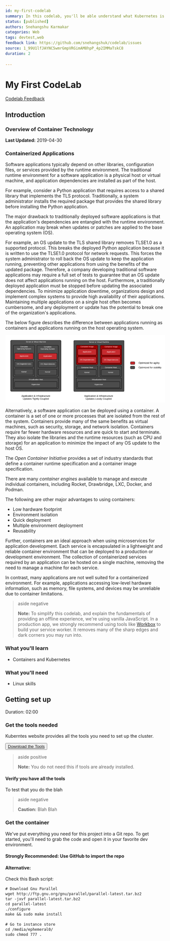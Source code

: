 ```yaml
---
id: my-first-codelab
summary: In this codelab, you'll be able understand what Kubernetes is installthe tools required to get started with Kubernetes cluster
status: [published]
authors: Snehangshu Karmakar
categories: Web
tags: devtest,web
feedback link: https://github.com/snehangshuk/codelab/issues
source: 1_99U1lfJAYNC5wmrGmpVRGimAM8hpP_4p2IMMaTskC8
duration: 2

---
```


# My First CodeLab

[Codelab Feedback](https://github.com/snehangshuk/codelab/issues)


## Introduction



### Overview of Container Technology

**Last Updated:** 2019-04-30

### **Containerized Applications**

Software applications typically depend on other libraries, configuration files, or services provided by the runtime environment. The traditional runtime environment for a software application is a physical host or virtual machine, and application dependencies are installed as part of the host.

For example, consider a Python application that requires access to a shared library that implements the TLS protocol. Traditionally, a system administrator installs the required package that provides the shared library before installing the Python application.

The major drawback to traditionally deployed software applications is that the application's dependencies are entangled with the runtime environment. An application may break when updates or patches are applied to the base operating system (OS).

For example, an OS update to the TLS shared library removes TLSE1.0 as a supported protocol. This breaks the deployed Python application because it is written to use the TLSE1.0 protocol for network requests. This forces the system administrator to roll back the OS update to keep the application running, preventing other applications from using the benefits of the updated package. Therefore, a company developing traditional software applications may require a full set of tests to guarantee that an OS update does not affect applications running on the host. Furthermore, a traditionally deployed application must be stopped before updating the associated dependencies. To minimize application downtime, organizations design and implement complex systems to provide high availability of their applications. Maintaining multiple applications on a single host often becomes cumbersome, and any deployment or update has the potential to break one of the organization's applications.

The below figure describes the difference between applications running as containers and applications running on the host operating system.

<img src="img/8e27d420a23ca8ff.png" alt="8e27d420a23ca8ff.png"  width="624.00" />

Alternatively, a software application can be deployed using a container. A container is a set of one or more processes that are isolated from the rest of the system. Containers provide many of the same benefits as virtual machines, such as security, storage, and network isolation. Containers require far fewer hardware resources and are quick to start and terminate. They also isolate the libraries and the runtime resources (such as CPU and storage) for an application to minimize the impact of any OS update to the host OS.

The *Open Container Initiative* provides a set of industry standards that define a container runtime specification and a container image specification.

There are many *container engines* available to manage and execute individual containers, including Rocket, Drawbridge, LXC, Docker, and Podman.

The following are other major advantages to using containers:

* Low hardware footprint
* Environment isolation
* Quick deployment
* Multiple environment deployment
* Reusability

Further, containers are an ideal approach when using microservices for application development. Each service is encapsulated in a lightweight and reliable container environment that can be deployed to a production or development environment. The collection of containerized services required by an application can be hosted on a single machine, removing the need to manage a machine for each service.

In contrast, many applications are not well suited for a containerized environment. For example, applications accessing low-level hardware information, such as memory, file systems, and devices may be unreliable due to container limitations.

> aside negative
> 
> **Note:** To simplify this codelab, and explain the fundamentals of providing an offline experience, we're using vanilla JavaScript. In a production app, we strongly recommend using tools like  [Workbox](https://developers.google.com/web/tools/workbox/) to build your service worker. It removes many of the sharp edges and dark corners you may run into.

### **What you'll learn**

* Containers and Kubernetes

### **What you'll need**

* Linux skills


## Getting set up
Duration: 02:00


### **Get the tools needed**

Kuberntes website provides all the tools you need to set up the cluster.

<button>[Download the Tools](https://kubernetes.io/)</button>

> aside positive
> 
> **Note:** You do not need this if tools are already installed.

#### **Verify you have all the tools**

To test that you do the blah

> aside negative
> 
> **Caution:** Blah Blah

### **Get the container**

We've put everything you need for this project into a Git repo. To get started, you'll need to grab the code and open it in your favorite dev environment.

#### **Strongly Recommended: Use GitHub to import the repo**

#### **Alternative:** 

Check this Bash script:

```
# Download Gnu Parallel
wget http://ftp.gnu.org/gnu/parallel/parallel-latest.tar.bz2
tar -jxvf parallel-latest.tar.bz2
cd parallel-latest
./configure
make && sudo make install

# Go to instance store
cd /media/ephemeral0/
sudo chmod 777 .
```


